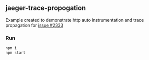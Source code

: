 ## jaeger-trace-propogation

Example created to demonstrate http auto instrumentation and trace propagation for [issue #2333](https://github.com/open-telemetry/opentelemetry-js/issues/2333)

### Run

```sh
npm i
npm start
```

